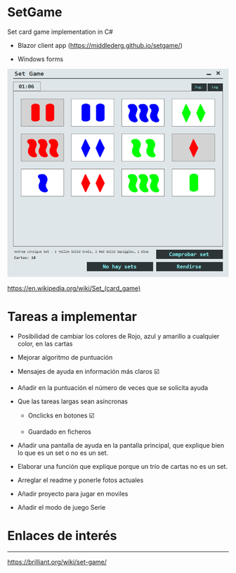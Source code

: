 # SetGame

Set card game implementation in C# 

- Blazor client app (https://middlederg.github.io/setgame/)

- Windows forms


![principal](resources/img/panel-principal.png)

https://en.wikipedia.org/wiki/Set_(card_game)

# Tareas a implementar

- Posibilidad de cambiar los colores de Rojo, azul y amarillo a cualquier color, en las cartas

- Mejorar algoritmo de puntuación

- Mensajes de ayuda en información más claros :ballot_box_with_check:

- Añadir en la puntuación el número de veces que se solicita ayuda

- Que las tareas largas sean asíncronas

	- Onclicks en botones :ballot_box_with_check:

	- Guardado en ficheros

- Añadir una pantalla de ayuda en la pantalla principal, que explique bien lo que es un set o no es un set.

- Elaborar una función que explique porque un trío de cartas no es un set.

- Arreglar el readme y ponerle fotos actuales

- Añadir proyecto para jugar en moviles

- Añadir el modo de juego Serie


# Enlaces de interés
---
https://brilliant.org/wiki/set-game/


